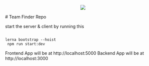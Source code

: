 
<p style = 'width = 200px' align = "center">
 
<img  src = "https://i.ibb.co/rfsHZzm/Group-4.png"/>
</p>
# Team Finder  Repo

start the server & client by running this

```

lerna bootstrap --hoist
 npm run start:dev
```

Frontend App will be at http://localhost:5000
Backend App will be at http://localhost:3000
